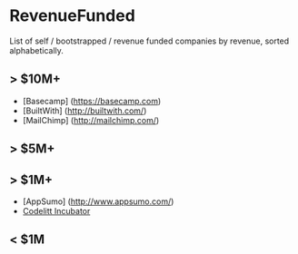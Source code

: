 RevenueFunded
=============
List of self / bootstrapped / revenue funded companies by revenue, sorted alphabetically.

&gt; $10M+
-------
* [Basecamp] (https://basecamp.com)
* [BuiltWith] (http://builtwith.com/)
* [MailChimp] (http://mailchimp.com/)

&gt; $5M+
-------

&gt; $1M+
-------
 * [AppSumo] (http://www.appsumo.com/)
 * [Codelitt Incubator](http://www.codelitt.com)

&lt; $1M
------
